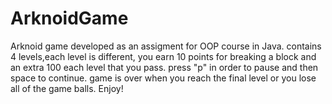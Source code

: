 # ArknoidGame
Arknoid game developed as an assigment for OOP course in Java.
contains 4 levels,each level is different, you earn 10 points for breaking a block and an extra 100 each level that you pass.
press "p" in order to pause and then space to continue.
game is over when you reach the final level or you lose all of the game balls.
Enjoy!

